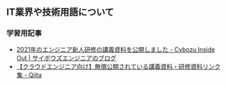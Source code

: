 ## IT業界や技術用語について

### 学習用記事
- [2021年のエンジニア新人研修の講義資料を公開しました \- Cybozu Inside Out \| サイボウズエンジニアのブログ](https://blog.cybozu.io/entry/2021/07/20/100000)
- [【クラウドエンジニア向け】無償公開されている講義資料・研修資料リンク集 \- Qiita](https://qiita.com/yoshiyama_hana/items/96dbe0b82ca783c86be0)